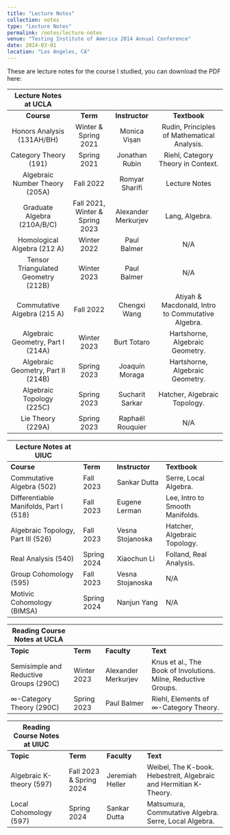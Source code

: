 ```yaml
---
title: "Lecture Notes"
collection: notes
type: "Lecture Notes"
permalink: /notes/lecture-notes
venue: "Testing Institute of America 2014 Annual Conference"
date: 2014-03-01
location: "Los Angeles, CA"
---
```


These are lecture notes for the course I studied, you can download the PDF here:

| <center>**Lecture Notes at UCLA**</center> | | | |
| :---: | :---: | :---: | :---: |
| **Course** | **Term** | **Instructor** | **Textbook** |
| Honors Analysis (131AH/BH) | Winter & Spring 2021 | Monica Vișan | Rudin, Principles of Mathematical Analysis. |
| Category Theory (191) | Spring 2021 | Jonathan Rubin | Riehl, Category Theory in Context. |
| Algebraic Number Theory (205A) | Fall 2022 | Romyar Sharifi | Lecture Notes |
| Graduate Algebra (210A/B/C) | Fall 2021, Winter & Spring 2023 | Alexander Merkurjev | Lang, Algebra. |
| Homological Algebra (212 A) | Winter 2022 | Paul Balmer | N/A |
| Tensor Triangulated Geometry (212B) | Winter 2023 | Paul Balmer | N/A |
| Commutative Algebra (215 A) | Fall 2022 | Chengxi Wang | Atiyah & Macdonald, Intro to Commutative Algebra. |
| Algebraic Geometry, Part I (214A) | Winter 2023 | Burt Totaro | Hartshorne, Algebraic Geometry. |
| Algebraic Geometry, Part II (214B) | Spring 2023 | Joaquín Moraga | Hartshorne, Algebraic Geometry. |
| Algebraic Topology (225C) | Spring 2023 | Sucharit Sarkar | Hatcher, Algebraic Topology. |
| Lie Theory (229A) | Spring 2023 | Raphaël Rouquier | N/A |

| **Lecture Notes at UIUC** | | | |
| --- | --- | --- | --- |
| **Course** | **Term** | **Instructor** | **Textbook** |
| Commutative Algebra (502) | Fall 2023 | Sankar Dutta | Serre, Local Algebra. |
| Differentiable Manifolds, Part I (518) | Fall 2023 | Eugene Lerman | Lee, Intro to Smooth Manifolds. |
| Algebraic Topology, Part III (526) | Fall 2023 | Vesna Stojanoska | Hatcher, Algebraic Topology. |
| Real Analysis (540) | Spring 2024 | Xiaochun Li | Folland, Real Analysis. |
| Group Cohomology (595) | Fall 2023 | Vesna Stojanoska | N/A |
| Motivic Cohomology (BIMSA) | Spring 2024 | Nanjun Yang | N/A |

| **Reading Course Notes at UCLA** | | | |
| --- | --- | --- | --- |
| **Topic** | **Term** | **Faculty** | **Text** |
| Semisimple and Reductive Groups (290C) | Winter 2023 | Alexander Merkurjev | Knus et al., The Book of Involutions. Milne, Reductive Groups. |
| $\infty$-Category Theory (290C) | Spring 2023 | Paul Balmer | Riehl, Elements of $\infty$-Category Theory. |

| **Reading Course Notes at UIUC** | | | |
| --- | --- | --- | --- |
| **Topic** | **Term** | **Faculty** | **Text** |
| Algebraic K-theory (597) | Fall 2023 & Spring 2024 | Jeremiah Heller | Weibel, The K-book. Hebestreit, Algebraic and Hermitian K-Theory. |
| Local Cohomology (597) | Spring 2024 | Sankar Dutta | Matsumura, Commutative Algebra. Serre, Local Algebra. |